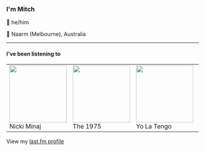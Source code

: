 <article><h3>I&#x27;m Mitch</h3><section><p>👨 he/him</p><p>📍 Naarm (Melbourne), Australia</p></section><hr/><section><h4>I&#x27;ve been listening to</h4><table><tbody><td><img src="https://lastfm.freetls.fastly.net/i/u/174s/002600c3b2eaddb50e56c66c964f2855.png" height="150px" alt="" role="presentation"/><br/>Nicki Minaj</td><td><img src="https://lastfm.freetls.fastly.net/i/u/174s/b617b24a67aa1e15217da67817f29b6d.png" height="150px" alt="" role="presentation"/><br/>The 1975</td><td><img src="https://lastfm.freetls.fastly.net/i/u/174s/a073ac85e2fb427e99cb2d154af8935b.png" height="150px" alt="" role="presentation"/><br/>Yo La Tengo</td><td><img src="https://lastfm.freetls.fastly.net/i/u/174s/0b8520054cfd8af493b44a8bed0a2361.png" height="150px" alt="" role="presentation"/><br/>Alex G</td><td><img src="https://lastfm.freetls.fastly.net/i/u/174s/680af088e127e474fc536a5cfad36f3e.png" height="150px" alt="" role="presentation"/><br/>The Clash</td></tbody></table><span>View my <a href="https://www.last.fm/user/my-slab">last.fm profile</a></span></section></article>